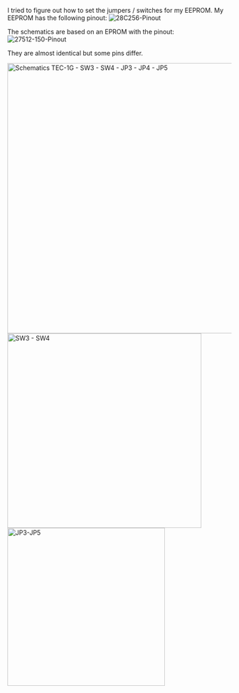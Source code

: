 I tried to figure out how to set the jumpers / switches for my EEPROM.
My EEPROM has the following pinout:
![28C256-Pinout](https://github.com/ReinouddeLange/TEC-1G/assets/6297024/484bbbe8-2381-4a4f-b84c-6ed7f92b9db9)

The schematics are based on an EPROM with the pinout:
![27512-150-Pinout](https://github.com/ReinouddeLange/TEC-1G/assets/6297024/e5ae1d11-2cc0-403d-9c1f-9338a53a701a)

They are almost identical but some pins differ.

<img width="606" alt="Schematics TEC-1G - SW3 - SW4 - JP3 - JP4 - JP5" src="https://github.com/ReinouddeLange/TEC-1G/assets/6297024/298ed533-237d-4d96-a7c7-449f4a7dc58e">
<img width="436" alt="SW3 - SW4" src="https://github.com/ReinouddeLange/TEC-1G/assets/6297024/ea182651-9c71-425b-bf39-fc8236015eff">
<img width="354" alt="JP3-JP5" src="https://github.com/ReinouddeLange/TEC-1G/assets/6297024/a947ca78-0e8b-4e81-819f-b8d5242b5112">
